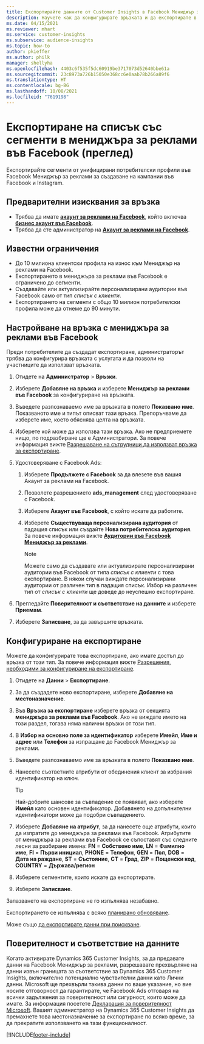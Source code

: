 ```yaml
---
title: Експортирайте данните от Customer Insights в Facebook Мениджър за реклами
description: Научете как да конфигурирате връзката и да експортирате в мениджъра за реклами във Facebook.
ms.date: 04/15/2021
ms.reviewer: mhart
ms.service: customer-insights
ms.subservice: audience-insights
ms.topic: how-to
author: pkieffer
ms.author: philk
manager: shellyha
ms.openlocfilehash: 4403c6f535f5dc60919be3717073d52640bbe61a
ms.sourcegitcommit: 23c8973a726b15050e368cc6e0aab78b266a89f6
ms.translationtype: HT
ms.contentlocale: bg-BG
ms.lasthandoff: 10/08/2021
ms.locfileid: "7619198"
---
```

# <a name="export-segments-list-to-facebook-ads-manager-preview"></a>Експортиране на списък със сегменти в мениджъра за реклами във Facebook (преглед)

Експортирайте сегменти от унифицирани потребителски профили във Facebook Мениджър за реклами за създаване на кампании във Facebook и Instagram.

## <a name="prerequisites-for-connection"></a>Предварителни изисквания за връзка

- Трябва да имате [**акаунт за реклами на Facebook**](https://www.facebook.com/business/learn/lessons/step-by-step-ads-manager-account), който включва [**бизнес акаунт във Facebook**](https://business.facebook.com/).
- Трябва да сте администратор на [**Акаунт за реклами на Facebook**](https://www.facebook.com/business/learn/lessons/step-by-step-ads-manager-account).

## <a name="known-limitations"></a>Известни ограничения

- До 10 милиона клиентски профила на износ към Мениджър на реклами на Facebook.
- Експортирането в мениджъра за реклами във Facebook е ограничено до сегменти.
- Създавайте или актуализирайте персонализирани аудитории във Facebook само от тип *списък с клиенти*.
- Експортирането на сегменти с общо 10 милион потребителски профила може да отнеме до 90 минути.

## <a name="set-up-connection-to-facebook-ads-manager"></a>Настройване на връзка с мениджъра за реклами във Facebook

Преди потребителите да създадат експортиране, администраторът трябва да конфигурира връзката с услугата и да позволи на участниците да използват връзката.

1. Отидете на **Администратор** > **Връзки**.

1. Изберете **Добавяне на връзка** и изберете **Мениджър за реклами във Facebook** за конфигуриране на връзката.

1. Въведете разпознаваемо име за връзката в полето **Показвано име**. Показваното име и типът описват тази връзка. Препоръчваме да изберете име, което обяснява целта на връзката.

1. Изберете кой може да използва тази връзка. Ако не предприемете нищо, по подразбиране ще е Администратори. За повече информация вижте [Разрешаване на сътрудници да използват връзка за експортиране](connections.md#allow-contributors-to-use-a-connection-for-exports).

1. Удостоверяване с Facebook Ads: 

   1. Изберете **Продължете с Facebook** за да влезете във вашия Акаунт за реклами на Facebook.

   1. Позволете разрешението **ads_management** след удостоверяване с Facebook.

   1. Изберете **Акаунт във Facebook**, с който искате да работите.

   1. Изберете **Съществуваща персонализирана аудитория** от падащия списък или създайте **Нова потребителска аудитория**. За повече информация вижте [**Аудитории във Facebook Мениджър за реклами**](https://www.facebook.com/business/help/744354708981227?id=2469097953376494).
      > [!NOTE]
      > Можете само да създавате или актуализирате персонализирани аудитории във Facebook от типа *списък с клиенти* с това експортиране. В някои случаи виждате персонализирани аудитории от различен тип в падащия списък. Избор на различен тип от *списък с клиенти* ще доведе до неуспешно експортиране. 

1. Прегледайте **Поверителност и съответствие на данните** и изберете **Приемам**.

1. Изберете **Записване**, за да завършите връзката.

## <a name="configure-an-export"></a>Конфигуриране на експортиране

Можете да конфигурирате това експортиране, ако имате достъп до връзка от този тип. За повече информация вижте [Разрешения, необходими за конфигуриране на експортиране](export-destinations.md#set-up-a-new-export).

1. Отидете на **Данни** > **Експортиране**.

1. За да създадете ново експортиране, изберете **Добавяне на местоназначение**. 

1. Във **Връзка за експортиране** изберете връзка от секцията **мениджъра за реклами във Facebook**. Ако не виждате името на този раздел, тогава няма налични връзки от този тип.

1. В **Избор на основно поле за идентификатор** изберете **Имейл**, **Име и адрес** или **Телефон** за изпращане до Facebook Мениджър за реклами. 

1. Въведете разпознаваемо име за връзката в полето **Показвано име**.

1. Нанесете съответните атрибути от обединения клиент за избрания идентификатор на ключ.
   > [!TIP]
   > Най-добрите шансове за съвпадение се появяват, ако изберете **Имейл** като основен идентификатор. Добавянето на допълнителни идентификатори може да подобри съвпадението.

1. Изберете **Добавяне на атрибут**, за да нанесете още атрибути, които да изпратите до мениджъра за реклами във Facebook. Атрибутите от мениджъра за реклами във Facebook се съпоставят със следните лесни за разбиране имена: **FN** = **Собствено име**, **LN** = **Фамилно име**, **FI** = **Първи инициал**, **PHONE** = **Телефон**, **GEN** = **Пол**, **DOB** = **Дата на раждане**, **ST** = **Състояние**, **CT** = **Град**, **ZIP** = **Пощенски код**, **COUNTRY** = **Държава/регион**

1. Изберете сегментите, които искате да експортирате.

1. Изберете **Записване**.

Запазването на експортиране не го изпълнява незабавно.

Експортирането се изпълнява с всяко [планирано обновяване](system.md#schedule-tab). 

Може също [да експортирате данни при поискване](export-destinations.md#run-exports-on-demand). 

## <a name="data-privacy-and-compliance"></a>Поверителност и съответствие на данните

Когато активирате Dynamics 365 Customer Insights, за да предавате данни на Facebook Мениджър за реклами, разрешавате прехвърляне на данни извън границата за съответствие за Dynamics 365 Customer Insights, включително потенциално чувствителни данни като Лични данни. Microsoft ще прехвърли такива данни по ваше указание, но вие носите отговорност да гарантирате, че Facebook Ads отговаря на всички задължения за поверителност или сигурност, които може да имате. За информация посетете [Декларация за поверителност Microsoft](https://go.microsoft.com/fwlink/?linkid=396732).
Вашият администратор на Dynamics 365 Customer Insights да премахнете това местоназначение за експортиране по всяко време, за да прекратите използването на тази функционалност.


[!INCLUDE[footer-include](../includes/footer-banner.md)]
